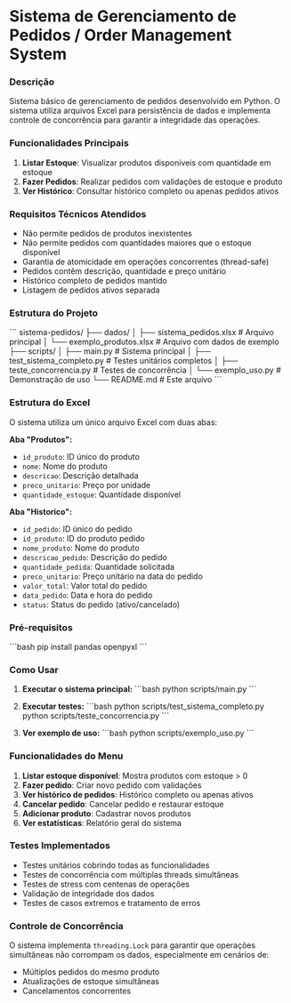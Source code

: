 # Sistema de Gerenciamento de Pedidos / Order Management System


### Descrição

Sistema básico de gerenciamento de pedidos desenvolvido em Python. O sistema utiliza arquivos Excel para persistência de dados e implementa controle de concorrência para garantir a integridade das operações.

### Funcionalidades Principais

1. **Listar Estoque**: Visualizar produtos disponíveis com quantidade em estoque
2. **Fazer Pedidos**: Realizar pedidos com validações de estoque e produto
3. **Ver Histórico**: Consultar histórico completo ou apenas pedidos ativos

### Requisitos Técnicos Atendidos

- Não permite pedidos de produtos inexistentes
- Não permite pedidos com quantidades maiores que o estoque disponível
- Garantia de atomicidade em operações concorrentes (thread-safe)
- Pedidos contêm descrição, quantidade e preço unitário
- Histórico completo de pedidos mantido
- Listagem de pedidos ativos separada

### Estrutura do Projeto

\`\`\`
sistema-pedidos/
├── dados/
│   ├── sistema_pedidos.xlsx      # Arquivo principal 
│   └── exemplo_produtos.xlsx     # Arquivo com dados de exemplo
├── scripts/
│   ├── main.py                   # Sistema principal
│   ├── test_sistema_completo.py  # Testes unitários completos
│   ├── teste_concorrencia.py     # Testes de concorrência
│   └── exemplo_uso.py            # Demonstração de uso
└── README.md                     # Este arquivo
\`\`\`

### Estrutura do Excel

O sistema utiliza um único arquivo Excel com duas abas:

**Aba "Produtos":**
- `id_produto`: ID único do produto
- `nome`: Nome do produto
- `descricao`: Descrição detalhada
- `preco_unitario`: Preço por unidade
- `quantidade_estoque`: Quantidade disponível

**Aba "Historico":**
- `id_pedido`: ID único do pedido
- `id_produto`: ID do produto pedido
- `nome_produto`: Nome do produto
- `descricao_pedido`: Descrição do pedido
- `quantidade_pedida`: Quantidade solicitada
- `preco_unitario`: Preço unitário na data do pedido
- `valor_total`: Valor total do pedido
- `data_pedido`: Data e hora do pedido
- `status`: Status do pedido (ativo/cancelado)

### Pré-requisitos

\`\`\`bash
pip install pandas openpyxl
\`\`\`

### Como Usar

1. **Executar o sistema principal:**
\`\`\`bash
python scripts/main.py
\`\`\`

2. **Executar testes:**
\`\`\`bash
python scripts/test_sistema_completo.py
python scripts/teste_concorrencia.py
\`\`\`

3. **Ver exemplo de uso:**
\`\`\`bash
python scripts/exemplo_uso.py
\`\`\`

### Funcionalidades do Menu

1. **Listar estoque disponível**: Mostra produtos com estoque > 0
2. **Fazer pedido**: Criar novo pedido com validações
3. **Ver histórico de pedidos**: Histórico completo ou apenas ativos
4. **Cancelar pedido**: Cancelar pedido e restaurar estoque
5. **Adicionar produto**: Cadastrar novos produtos 
6. **Ver estatísticas**: Relatório geral do sistema

### Testes Implementados

- Testes unitários cobrindo todas as funcionalidades
- Testes de concorrência com múltiplas threads simultâneas
- Testes de stress com centenas de operações
- Validação de integridade dos dados
- Testes de casos extremos e tratamento de erros

### Controle de Concorrência

O sistema implementa `threading.Lock` para garantir que operações simultâneas não corrompam os dados, especialmente em cenários de:
- Múltiplos pedidos do mesmo produto
- Atualizações de estoque simultâneas
- Cancelamentos concorrentes
